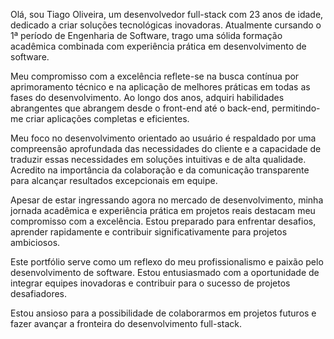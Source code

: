 Olá, sou Tiago Oliveira, um desenvolvedor full-stack com 23 anos de idade, dedicado a criar soluções tecnológicas inovadoras.
Atualmente cursando o 1ª período de Engenharia de Software, trago uma sólida formação acadêmica combinada com experiência prática em desenvolvimento de software.

Meu compromisso com a excelência reflete-se na busca contínua por aprimoramento técnico e na aplicação de melhores práticas em todas as fases do desenvolvimento. 
Ao longo dos anos, adquiri habilidades abrangentes que abrangem desde o front-end até o back-end, permitindo-me criar aplicações completas e eficientes.

Meu foco no desenvolvimento orientado ao usuário é respaldado por uma compreensão aprofundada das necessidades do cliente e a capacidade de traduzir essas necessidades em soluções intuitivas e de alta qualidade.
Acredito na importância da colaboração e da comunicação transparente para alcançar resultados excepcionais em equipe.

Apesar de estar ingressando agora no mercado de desenvolvimento, minha jornada acadêmica e experiência prática em projetos reais destacam meu compromisso com a excelência.
Estou preparado para enfrentar desafios, aprender rapidamente e contribuir significativamente para projetos ambiciosos.

Este portfólio serve como um reflexo do meu profissionalismo e paixão pelo desenvolvimento de software.
Estou entusiasmado com a oportunidade de integrar equipes inovadoras e contribuir para o sucesso de projetos desafiadores.

Estou ansioso para a possibilidade de colaborarmos em projetos futuros e fazer avançar a fronteira do desenvolvimento full-stack.
